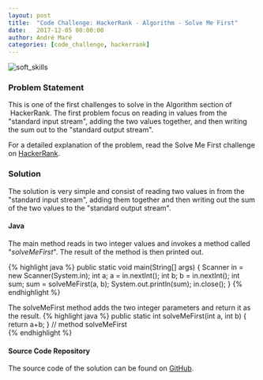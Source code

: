 ```yaml
---
layout: post
title:  "Code Challenge: HackerRank - Algorithm - Solve Me First"
date:   2017-12-05 00:00:00
author: André Maré
categories: [code_challenge, hackerrank]
---
```


![soft_skills]({{site.url}}/images/blog_header/78600152_m.jpg)

### Problem Statement
This is one of the first challenges to solve in the Algorithm section of  HackerRank. The first problem focus on reading in values from the "standard input stream", adding the two values together, and then writing the sum out to the "standard output stream".

For a detailed explanation of the problem, read the Solve Me First challenge on <a href="https://www.hackerrank.com/challenges/solve-me-first">HackerRank</a>.

<!--more-->

### Solution
The solution is very simple and consist of reading two values in from the "standard input stream", adding them together and then writing out the sum of the two values to the "standard output stream".

#### Java
The main method reads in two integer values and invokes a method called "<em>solveMeFirst</em>". The result of the method is then printed out.
 
{% highlight java %}
	public static void main(String[] args) {
    	Scanner in = new Scanner(System.in);
        int a;
        a = in.nextInt();
        int b;
        b = in.nextInt();
        int sum;
        sum = solveMeFirst(a, b);
        System.out.println(sum);
        in.close();
 	}
{% endhighlight %}


The solveMeFirst method adds the two integer parameters and return it as the result.
{% highlight java %}
    public static int solveMeFirst(int a, int b) {
        return a+b;
    } // method solveMeFirst   
{% endhighlight %}

#### Source Code Repository
The source code of the solution can be found on <a href="https://github.com/Code2Bits/HackerRank-Java/tree/master/src/main/java/com/code2bits/hackerrank/algorithms/warmup/solve_me_first">GitHub</a>.



